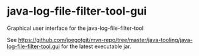 # java-log-file-filter-tool-gui
Graphical user interface for the java-log-file-filter-tool

See https://github.com/joegotgit/mvn-repo/tree/master/java-tooling/java-log-file-filter-tool.gui for the latest executable jar.
